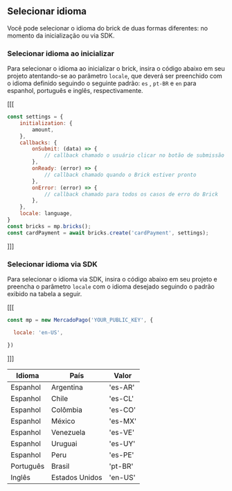 ## Selecionar idioma

Você pode selecionar o idioma do brick de duas formas diferentes: no momento da inicialização ou via SDK.

### Selecionar idioma ao inicializar

Para selecionar o idioma ao inicializar o brick, insira o código abaixo em seu projeto atentando-se ao parâmetro `locale`, que deverá ser preenchido com o idioma definido seguindo o seguinte padrão: `es` , `pt-BR`  e `en` para espanhol, português e inglês, respectivamente.

[[[
```javascript
const settings = {
    initialization: {
        amount,
    },
    callbacks: {
        onSubmit: (data) => {
            // callback chamado o usuário clicar no botão de submissão dos dados
        },
        onReady: (error) => {
            // callback chamado quando o Brick estiver pronto
        },
        onError: (error) => {
            // callback chamado para todos os casos de erro do Brick
        },
    },
    locale: language,
}
const bricks = mp.bricks();
const cardPayment = await bricks.create('cardPayment', settings);
```
]]]

### Selecionar idioma via SDK

Para selecionar o idioma via SDK, insira o código abaixo em seu projeto e preencha o parâmetro `locale` com o idioma desejado seguindo o padrão exibido na tabela a seguir.

[[[
```javascript
const mp = new MercadoPago('YOUR_PUBLIC_KEY', {

  locale: 'en-US',

})
```
]]]

| Idioma | País | Valor |
|--- |--- |--- |
| Espanhol | Argentina | 'es-AR' |
| Espanhol | Chile | 'es-CL' |
| Espanhol | Colômbia | 'es-CO' |
| Espanhol | México | ​​'es-MX' |
| Espanhol | Venezuela | 'es-VE' |
| Espanhol | Uruguai | 'es-UY' |
| Espanhol | Peru | 'es-PE' |
| Português | Brasil | 'pt-BR' |
| Inglês | Estados Unidos | 'en-US' |
